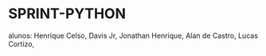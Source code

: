 # SPRINT-PYTHON
alunos:
Henrique Celso,
Davis Jr,
Jonathan Henrique,
Alan de Castro,
Lucas Cortizo,
